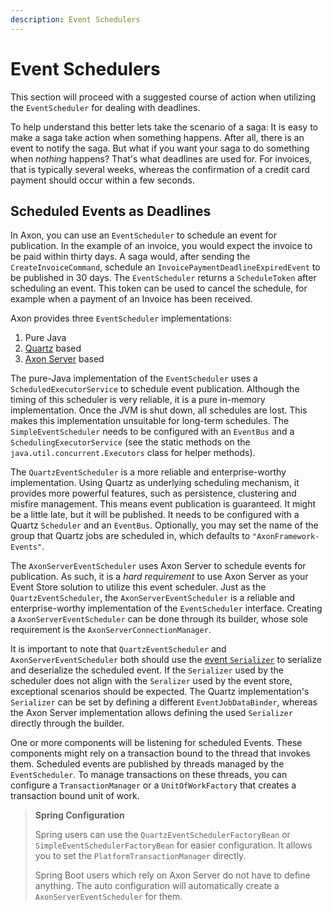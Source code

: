 ```yaml
---
description: Event Schedulers
---
```


# Event Schedulers

This section will proceed with a suggested course of action when utilizing the `EventScheduler` for dealing with deadlines.

To help understand this better lets take the scenario of a saga: It is easy to make a saga take action when something happens. After all, there is an event to notify the saga. But what if you want your saga to do something when _nothing_ happens? That's what deadlines are used for. For invoices, that is typically several weeks, whereas the confirmation of a credit card payment should occur within a few seconds.

## Scheduled Events as Deadlines

In Axon, you can use an `EventScheduler` to schedule an event for publication. In the example of an invoice, you would expect the invoice to be paid within thirty days. A saga would, after sending the `CreateInvoiceCommand`, schedule an `InvoicePaymentDeadlineExpiredEvent` to be published in 30 days. The `EventScheduler` returns a `ScheduleToken` after scheduling an event. This token can be used to cancel the schedule, for example when a payment of an Invoice has been received.

Axon provides three `EventScheduler` implementations:

1. Pure Java
2. [Quartz](http://www.quartz-scheduler.org/) based
3. [Axon Server](../../axon-server/introduction.md) based

The pure-Java implementation of the `EventScheduler` uses a `ScheduledExecutorService` to schedule event publication. Although the timing of this scheduler is very reliable, it is a pure in-memory implementation. Once the JVM is shut down, all schedules are lost. This makes this implementation unsuitable for long-term schedules. The `SimpleEventScheduler` needs to be configured with an `EventBus` and a `SchedulingExecutorService` (see the static methods on the `java.util.concurrent.Executors` class for helper methods).

The `QuartzEventScheduler` is a more reliable and enterprise-worthy implementation. Using Quartz as underlying scheduling mechanism, it provides more powerful features, such as persistence, clustering and misfire management. This means event publication is guaranteed. It might be a little late, but it will be published. It needs to be configured with a Quartz `Scheduler` and an `EventBus`. Optionally, you may set the name of the group that Quartz jobs are scheduled in, which defaults to `"AxonFramework-Events"`.

The `AxonServerEventScheduler` uses Axon Server to schedule events for publication. As such, it is a _hard requirement_ to use Axon Server as your Event Store solution to utilize this event scheduler. Just as the `QuartzEventScheduler`, the `AxonServerEventScheduler` is a reliable and enterprise-worthy implementation of the `EventScheduler` interface. Creating a `AxonServerEventScheduler` can be done through its builder, whose sole requirement is the `AxonServerConnectionManager`.

It is important to note that `QuartzEventScheduler` and `AxonServerEventScheduler` both should use the [event `Serializer`](../serialization.md#event-serialization) to serialize and deserialize the scheduled event. If the `Serializer` used by the scheduler does not align with the `Seralizer` used by the event store, exceptional scenarios should be expected. The Quartz implementation's `Serializer` can be set by defining a different `EventJobDataBinder`, whereas the Axon Server implementation allows defining the used `Serializer` directly through the builder.

One or more components will be listening for scheduled Events. These components might rely on a transaction bound to the thread that invokes them. Scheduled events are published by threads managed by the `EventScheduler`. To manage transactions on these threads, you can configure a `TransactionManager` or a `UnitOfWorkFactory` that creates a transaction bound unit of work.

> **Spring Configuration**
>
> Spring users can use the `QuartzEventSchedulerFactoryBean` or `SimpleEventSchedulerFactoryBean` for easier configuration. It allows you to set the `PlatformTransactionManager` directly.
>
> Spring Boot users which rely on Axon Server do not have to define anything. The auto configuration will automatically create a `AxonServerEventScheduler` for them.
